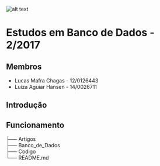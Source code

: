 ![alt text](http://www.unb.br/images/Imagens/logo_unb.png)

# Estudos em Banco de Dados - 2/2017

## Membros
* Lucas Mafra Chagas - 12/0126443
* Luiza Aguiar Hansen - 14/0026711

## Introdução


## Funcionamento

<dl>
├── Artigos </br>
├── Banco_de_Dados </br>
├── Codigo </br>
└── README.md </br>
</dl>
